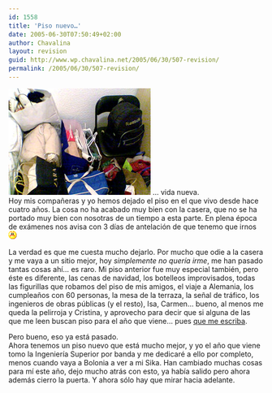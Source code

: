 ```yaml
---
id: 1558
title: 'Piso nuevo…'
date: 2005-06-30T07:50:49+02:00
author: Chavalina
layout: revision
guid: http://www.wp.chavalina.net/2005/06/30/507-revision/
permalink: /2005/06/30/507-revision/
---
```

<img class="imgizqda" src="/imagenes/fotos/equipaje.jpg" alt="Mi equipaje" /> … vida nueva.  
Hoy mis compañeras y yo hemos dejado el piso en el que vivo desde hace cuatro años. La cosa no ha acabado muy bien con la casera, que no se ha portado muy bien con nosotras de un tiempo a esta parte. En plena época de exámenes nos avisa con 3 días de antelación de que tenemo que irnos![emo](/imagenes/emoticonos/enfadado.gif) 

La verdad es que me cuesta mucho dejarlo. Por mucho que odie a la casera y me vaya a un sitio mejor, hoy _simplemente no quería irme_, me han pasado tantas cosas ahí… es raro. Mi piso anterior fue muy especial también, pero éste es diferente, las cenas de navidad, los botelleos improvisados, todas las figurillas que robamos del piso de mis amigos, el viaje a Alemania, los cumpleaños con 60 personas, la mesa de la terraza, la señal de tráfico, los ingenieros de obras públicas (y el resto), Isa, Carmen… bueno, al menos me queda la pelirroja y Cristina, y aprovecho para decir que si alguna de las que me leen buscan piso para el año que viene… pues <a href="http://www.chavalina.net/correo.php" target="_blank">que me escriba</a>.

Pero bueno, eso ya está pasado.  
Ahora tenemos un piso nuevo que está mucho mejor, y yo el año que viene tomo la Ingeniería Superior por banda y me dedicaré a ello por completo, menos cuando vaya a Bolonia a ver a mi Sika. Han cambiado muchas cosas para mí este año, dejo mucho atrás con esto, ya había salido pero ahora además cierro la puerta. Y ahora sólo hay que mirar hacia adelante.